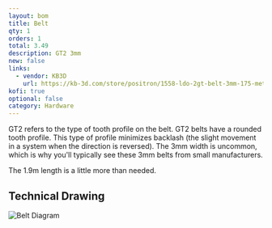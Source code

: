 ```yaml
---
layout: bom
title: Belt
qty: 1
orders: 1
total: 3.49
description: GT2 3mm
new: false
links:
  - vendor: KB3D
    url: https://kb-3d.com/store/positron/1558-ldo-2gt-belt-3mm-175-meters-for-positron-v32-3d-printer-1725634929631.html
kofi: true
optional: false
category: Hardware
---
```


GT2 refers to the type of tooth profile on the belt. GT2 belts have a rounded tooth profile. This type of profile
minimizes backlash (the slight movement in a system when the direction is reversed). The 3mm width is uncommon, which is
why you'll typically see these 3mm belts from small manufacturers.

The 1.9m length is a little more than needed.

## Technical Drawing

![Belt Diagram](/assets/content/belt-diagram.png)